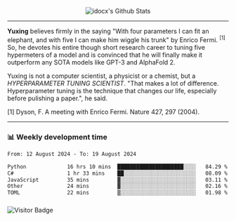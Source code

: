 <div align="center">
    <img align="center" src="https://github-readme-stats.vercel.app/api?username=idocx&show_icons=true&count_private=true&hide_border=true" alt="idocx's Github Stats"></img>
</div>

---

**Yuxing** believes firmly in the saying "With four parameters I can fit an elephant, and with five I can make him wiggle his trunk" by Enrico Fermi. <sup>[1]</sup> So, he devotes his entire though short research career to tuning five hypermeters of a model and is convinced that he will finally make it outperform any SOTA models like GPT-3 and AlphaFold 2.

Yuxing is not a computer scientist, a physicist or a chemist, but a *HYPERPARAMETER TUNING SCIENTIST*. "That makes a lot of difference. Hyperparameter tuning is the technique that changes our life, especially before pulishing a paper.", he said.

[1] Dyson, F. A meeting with Enrico Fermi. Nature 427, 297 (2004).


---

### 📊 Weekly development time
<!--START_SECTION:waka-->

```txt
From: 12 August 2024 - To: 19 August 2024

Python             16 hrs 10 mins  █████████████████████░░░░   84.29 %
C#                 1 hr 33 mins    ██░░░░░░░░░░░░░░░░░░░░░░░   08.09 %
JavaScript         35 mins         ▓░░░░░░░░░░░░░░░░░░░░░░░░   03.11 %
Other              24 mins         ▓░░░░░░░░░░░░░░░░░░░░░░░░   02.16 %
TOML               22 mins         ▒░░░░░░░░░░░░░░░░░░░░░░░░   01.98 %
```

<!--END_SECTION:waka-->

### 

![Visitor Badge](https://visitor-badge.laobi.icu/badge?page_id=idocx.idocx)